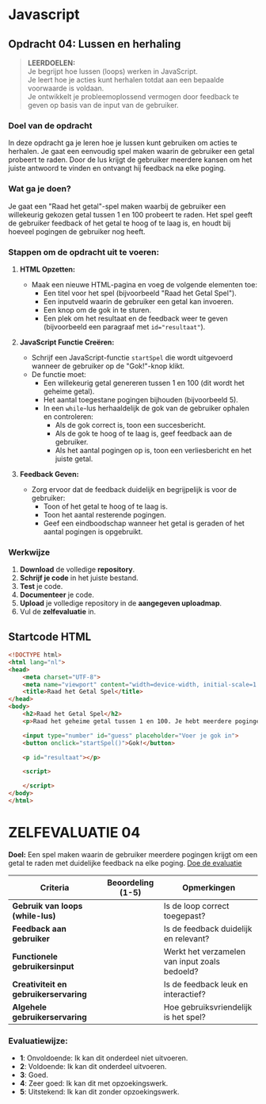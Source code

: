 # Javascript
## Opdracht 04: Lussen en herhaling
> **LEERDOELEN:**  
> Je begrijpt hoe lussen (loops) werken in JavaScript.  
> Je leert hoe je acties kunt herhalen totdat aan een bepaalde voorwaarde is voldaan.  
> Je ontwikkelt je probleemoplossend vermogen door feedback te geven op basis van de input van de gebruiker.

### Doel van de opdracht
In deze opdracht ga je leren hoe je lussen kunt gebruiken om acties te herhalen. Je gaat een eenvoudig spel maken waarin de gebruiker een getal probeert te raden. Door de lus krijgt de gebruiker meerdere kansen om het juiste antwoord te vinden en ontvangt hij feedback na elke poging.

### Wat ga je doen?
Je gaat een "Raad het getal"-spel maken waarbij de gebruiker een willekeurig gekozen getal tussen 1 en 100 probeert te raden. Het spel geeft de gebruiker feedback of het getal te hoog of te laag is, en houdt bij hoeveel pogingen de gebruiker nog heeft.

### Stappen om de opdracht uit te voeren:

1. **HTML Opzetten:**
   - Maak een nieuwe HTML-pagina en voeg de volgende elementen toe:
     - Een titel voor het spel (bijvoorbeeld "Raad het Getal Spel").
     - Een inputveld waarin de gebruiker een getal kan invoeren.
     - Een knop om de gok in te sturen.
     - Een plek om het resultaat en de feedback weer te geven (bijvoorbeeld een paragraaf met `id="resultaat"`).

2. **JavaScript Functie Creëren:**
   - Schrijf een JavaScript-functie `startSpel` die wordt uitgevoerd wanneer de gebruiker op de "Gok!"-knop klikt.
   - De functie moet:
     - Een willekeurig getal genereren tussen 1 en 100 (dit wordt het geheime getal).
     - Het aantal toegestane pogingen bijhouden (bijvoorbeeld 5).
     - In een `while`-lus herhaaldelijk de gok van de gebruiker ophalen en controleren:
       - Als de gok correct is, toon een succesbericht.
       - Als de gok te hoog of te laag is, geef feedback aan de gebruiker.
       - Als het aantal pogingen op is, toon een verliesbericht en het juiste getal.

3. **Feedback Geven:**
   - Zorg ervoor dat de feedback duidelijk en begrijpelijk is voor de gebruiker:
     - Toon of het getal te hoog of te laag is.
     - Toon het aantal resterende pogingen.
     - Geef een eindboodschap wanneer het getal is geraden of het aantal pogingen is opgebruikt.

### Werkwijze
1. **Download** de volledige **repository**.
2. **Schrijf je code** in het juiste bestand.
3. **Test** je code.
4. **Documenteer** je code.
5. **Upload** je volledige repository in de **aangegeven uploadmap**.
6. Vul de **zelfevaluatie** in.

## Startcode HTML

```html
<!DOCTYPE html>
<html lang="nl">
<head>
    <meta charset="UTF-8">
    <meta name="viewport" content="width=device-width, initial-scale=1.0">
    <title>Raad het Getal Spel</title>
</head>
<body>
    <h2>Raad het Getal Spel</h2>
    <p>Raad het geheime getal tussen 1 en 100. Je hebt meerdere pogingen!</p>

    <input type="number" id="guess" placeholder="Voer je gok in">
    <button onclick="startSpel()">Gok!</button>

    <p id="resultaat"></p>

    <script>

    </script>
</body>
</html>
```
# ZELFEVALUATIE 04
**Doel:** Een spel maken waarin de gebruiker meerdere pogingen krijgt om een getal te raden met duidelijke feedback na elke poging.
[Doe de evaluatie](https://www.bookwidgets.com/play/lNqsk3Do-iQAECkl7tgAAA/8F5EC87/javascript-zelf?teacher_id=5497162193436672)

| **Criteria**                            | **Beoordeling (1-5)** | **Opmerkingen**                         |
|-----------------------------------------|-----------------------|-----------------------------------------|
| **Gebruik van loops (while-lus)**       |                       | Is de loop correct toegepast?           |
| **Feedback aan gebruiker**              |                       | Is de feedback duidelijk en relevant?   |
| **Functionele gebruikersinput**         |                       | Werkt het verzamelen van input zoals bedoeld? |
| **Creativiteit en gebruikerservaring**  |                       | Is de feedback leuk en interactief?     |
| **Algehele gebruikerservaring**         |                       | Hoe gebruiksvriendelijk is het spel?    |

### Evaluatiewijze:
- **1**: Onvoldoende: Ik kan dit onderdeel niet uitvoeren.
- **2**: Voldoende: Ik kan dit onderdeel uitvoeren.
- **3**: Goed.
- **4**: Zeer goed: Ik kan dit met opzoekingswerk.
- **5**: Uitstekend: Ik kan dit zonder opzoekingswerk.
